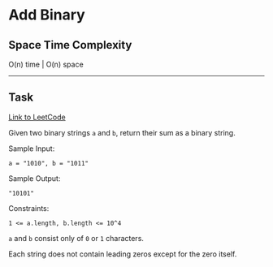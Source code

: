 # Add Binary

## Space Time Complexity

O(n) time | O(n) space

---

## Task

[Link to LeetCode](https://leetcode.com/problems/add-binary/)

Given two binary strings `a` and `b`, return their sum as a binary string.

Sample Input:

```
a = "1010", b = "1011"
```

Sample Output:

```
"10101"
```

Constraints:

`1 <= a.length, b.length <= 10^4`

`a` and `b` consist only of `0` or `1` characters.

Each string does not contain leading zeros except for the zero itself.
